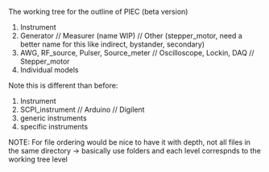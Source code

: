 The working tree for the outline of PIEC (beta version)

1. Instrument
2. Generator // Measurer (name WIP) // Other (stepper_motor, need a better name for this like indirect, bystander, secondary)
3. AWG, RF_source, Pulser, Source_meter // Oscilloscope, Lockin, DAQ // Stepper_motor
4. Individual models


Note this is different than before:
1. Instrument
2. SCPI_instrument // Arduino // Digilent
3. generic instruments
4. specific instruments


NOTE: For file ordering would be nice to have it with depth, not all files in the same directory -> basically use folders and each level correspnds to the working tree level

